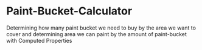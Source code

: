 # Paint-Bucket-Calculator
Determining how many paint bucket we need to buy by the area we want to cover and determining area we can paint by the amount of paint-bucket with Computed Properties
